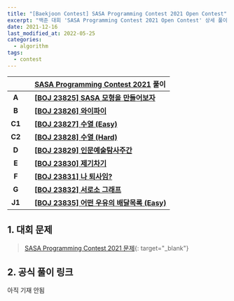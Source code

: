 ```yaml
---
title: "[Baekjoon Contest] SASA Programming Contest 2021 Open Contest"
excerpt: "백준 대회 'SASA Programming Contest 2021 Open Contest' 상세 풀이 링크"
date: 2021-12-16
last_modified_at: 2022-05-25
categories:
  - algorithm
tags:
  - contest
---
```


|||[SASA Programming Contest 2021](https://burningfalls.github.io/contest/sasa2021-baekjoon-contest) 풀이|
|:---:|:---:|:---|
|**A**||**[[BOJ 23825] SASA 모형을 만들어보자](https://burningfalls.github.io/algorithm/boj-23825/)**|
|**B**||**[[BOJ 23826] 와이파이](https://burningfalls.github.io/algorithm/boj-23826/)**|
|**C1**||**[[BOJ 23827] 수열 (Easy)](https://burningfalls.github.io/algorithm/boj-23827/)**|
|**C2**||**[[BOJ 23828] 수열 (Hard)](https://burningfalls.github.io/algorithm/boj-23828/)**|
|**D**||**[[BOJ 23829] 인문예술탐사주간](https://burningfalls.github.io/algorithm/boj-23829/)**|
|**E**||**[[BOJ 23830] 제기차기](https://burningfalls.github.io/algorithm/boj-23830/)**|
|**F**||**[[BOJ 23831] 나 퇴사임?](https://burningfalls.github.io/algorithm/boj-23831/)**|
|**G**||**[[BOJ 23832] 서로소 그래프](https://burningfalls.github.io/algorithm/boj-23832/)**|
|**J1**||**[[BOJ 23835] 어떤 우유의 배달목록 (Easy)](https://burningfalls.github.io/algorithm/boj-23835/)**|

## 1. 대회 문제

> [SASA Programming Contest 2021 문제](https://www.acmicpc.net/category/detail/2891){: target="_blank"}

## 2. 공식 풀이 링크

아직 기재 안됨